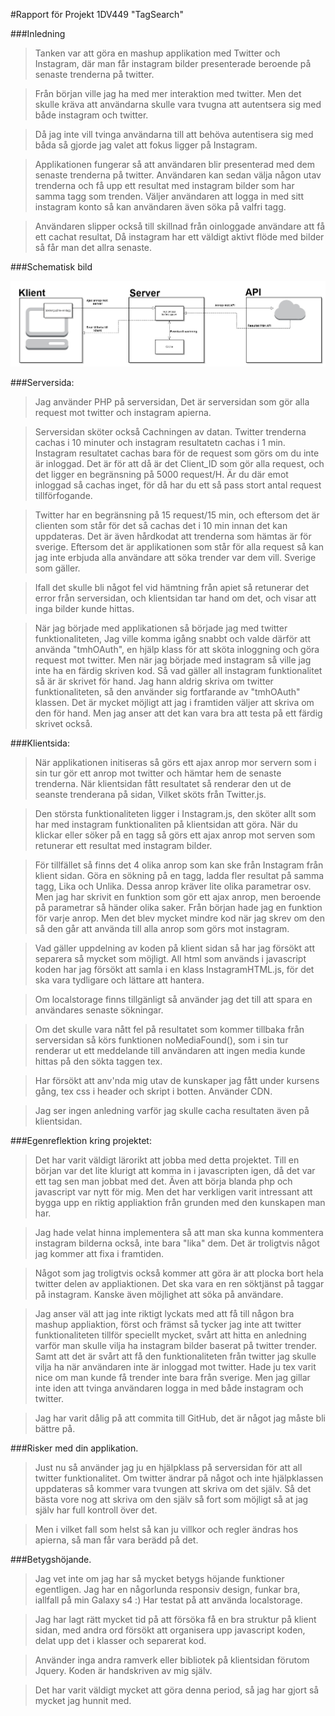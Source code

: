 #Rapport för Projekt 1DV449 "TagSearch"

###Inledning 
>Tanken var att göra en mashup applikation med Twitter och Instagram, där man får instagram bilder presenterade beroende på 
senaste trenderna på twitter.

>Från början ville jag ha med mer interaktion med twitter. Men det skulle kräva att användarna skulle vara tvugna att autentsera sig
med både instagram och twitter.

>Då jag inte vill tvinga användarna till att behöva autentisera sig med båda så gjorde jag valet att fokus ligger på Instagram.

>Applikationen fungerar så att användaren blir presenterad med dem senaste trenderna på twitter. Användaren kan sedan välja någon
utav trenderna och få upp ett resultat med instagram bilder som har samma tagg som trenden.
Väljer användaren att logga in med sitt instagram konto så kan användaren även söka på valfri tagg.

>Användaren slipper också till skillnad från oinloggade användare att få ett cachat resultat, Då instagram har ett väldigt aktivt flöde med bilder så får man det allra senaste.



###Schematisk bild 

![schema](bild.jpg "schema")


###Serversida: 

>Jag använder PHP på serversidan, Det är serversidan som gör alla request mot twitter och instagram apierna.

>Serversidan sköter också Cachningen av datan. Twitter trenderna cachas i 10 minuter och instagram resultatetn cachas i 1 min.
Instagram resultatet cachas bara för de request som görs om du inte är inloggad. Det är för att då är det Client_ID som gör alla request, och det ligger en begränsning på 5000 request/H. Är du där emot inloggad så cachas inget, för då har du ett så pass stort antal request tillförfogande. 

>Twitter har en begränsning på 15 request/15 min, och eftersom det är clienten som står för det så cachas det i 10 min innan det kan uppdateras.
>Det är även hårdkodat att trenderna som hämtas är för sverige. Eftersom det är applikationen som står för alla request så kan jag inte erbjuda alla användare att söka trender var dem vill. Sverige som gäller.

>Ifall det skulle bli något fel vid hämtning från apiet så retunerar det error från serversidan, och klientsidan tar hand om det, och visar att inga bilder kunde hittas.

>När jag började med applikationen så började jag med twitter funktionaliteten, Jag ville komma igång snabbt och valde därför att använda "tmhOAuth", en hjälp klass för att sköta inloggning och göra request mot twitter.
>Men när jag började med instagram så ville jag inte ha en färdig skriven kod. Så vad gäller all instagram funktionalitet så är är skrivet för hand.
>Jag hann aldrig skriva om twitter funktionaliteten, så den använder sig fortfarande av "tmhOAuth" klassen. Det är mycket möjligt att jag i framtiden väljer att skriva om den för hand. Men jag anser att det kan vara bra att testa på ett färdig skrivet också.  

###Klientsida: 

>När applikationen initiseras så görs ett ajax anrop mor servern som i sin tur gör ett anrop mot twitter och hämtar hem de senaste trenderna. När klientsidan fått resultatet så renderar den ut de seanste trenderana på sidan, Vilket sköts från Twitter.js.

>Den största funktionaliteten ligger i Instagram.js, den sköter allt som har med instagram funktionaliten på klientsidan att göra.
>När du klickar eller söker på en tagg så görs ett ajax anrop mot serven som retunerar ett resultat med instagram bilder.

>För tillfället så finns det 4 olika anrop som kan ske från Instagram från klient sidan. Göra en sökning på en tagg, ladda fler resultat på samma tagg, Lika och Unlika.
>Dessa anrop kräver lite olika parametrar osv. Men jag har skrivit en funktion som gör ett ajax anrop, men beroende på parametrar så händer olika saker. Från början hade jag en funktion för varje anrop. Men det blev mycket mindre kod när jag skrev om den så den går att använda till alla anrop som görs mot instagram.

>Vad gäller uppdelning av koden på klient sidan så har jag försökt att separera så mycket som möjligt. All html som används i javascript koden har jag försökt att samla i en klass InstagramHTML.js, för det ska vara tydligare och lättare att hantera.

>Om localstorage finns tillgänligt så använder jag det till att spara en användares senaste sökningar.

>Om det skulle vara nått fel på resultatet som kommer tillbaka från serversidan så körs funktionen noMediaFound(), som i sin tur renderar ut ett meddelande till användaren att ingen media kunde hittas på den sökta taggen tex.

>Har försökt att anv'nda mig utav de kunskaper jag fått under kursens gång, tex css i header och skript i botten. Använder CDN.

>Jag ser ingen anledning varför jag skulle cacha resultaten även på klientsidan. 

###Egenreflektion kring projektet: 

>Det har varit väldigt lärorikt att jobba med detta projektet. Till en början var det lite klurigt att komma in i javascripten igen, då det var ett tag sen man jobbat med det. Även att börja blanda php och javascript var nytt för mig.
>Men det har verkligen varit intressant att bygga upp en riktig appliaktion från grunden med den kunskapen man har.

>Jag hade velat hinna implementera så att man ska kunna kommentera instagram bilderna också, inte bara "lika" dem. Det är troligtvis något jag kommer att fixa i framtiden.

>Något som jag troligtvis också kommer att göra är att plocka bort hela twitter delen av appliaktionen. Det ska vara en ren söktjänst på taggar på instagram. Kanske även möjlighet att söka på användare.

>Jag anser väl att jag inte riktigt lyckats med att få till någon bra mashup appliaktion, först och främst så tycker jag inte att twitter funktionaliteten tillför speciellt mycket, svårt att hitta en anledning varför man skulle vilja ha instagram bilder baserat på twitter trender. Samt att det är svårt att få den funktionaliteten från twitter jag skulle vilja ha när användaren inte är inloggad mot twitter.
>Hade ju tex varit nice om man kunde få trender inte bara från sverige. Men jag gillar inte iden att tvinga användaren logga in med både instagram och twitter.

>Jag har varit dålig på att commita till GitHub, det är något jag måste bli bättre på.



###Risker med din applikation. 

>Just nu så använder jag ju en hjälpklass på serversidan för att all twitter funktionalitet. Om twitter ändrar på något och inte hjälpklassen uppdateras så kommer vara tvungen att skriva om det själv. 
>Så det bästa vore nog att skriva om den själv så fort som möjligt så at jag själv har full kontroll över det.

>Men i vilket fall som helst så kan ju villkor och regler ändras hos apierna, så man får vara berädd på det.


###Betygshöjande.
>Jag vet inte om jag har så mycket betygs höjande funktioner egentligen. Jag har en någorlunda responsiv design, funkar bra, iallfall på min Galaxy s4 :)
>Har testat på att använda localstorage.

>Jag har lagt rätt mycket tid på att försöka få en bra struktur på klient sidan, med andra ord försökt att organisera upp javascript koden, delat upp det i klasser och separerat kod.

>Använder inga andra ramverk eller bibliotek på klientsidan förutom Jquery. Koden är handskriven av mig själv.

>Det har varit väldigt mycket att göra denna period, så jag har gjort så mycket jag hunnit med.